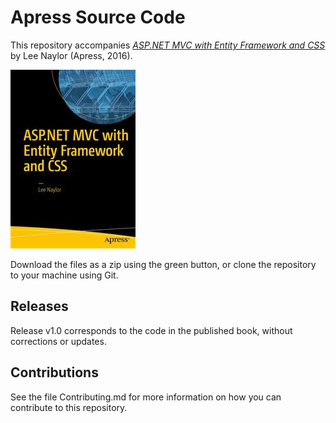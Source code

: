 # Apress Source Code

This repository accompanies [*ASP.NET MVC with Entity Framework and CSS*](http://www.apress.com/9781484221365) by Lee Naylor (Apress, 2016).

![Cover image](9781484221365.jpg)

Download the files as a zip using the green button, or clone the repository to your machine using Git.

## Releases

Release v1.0 corresponds to the code in the published book, without corrections or updates.

## Contributions

See the file Contributing.md for more information on how you can contribute to this repository.
